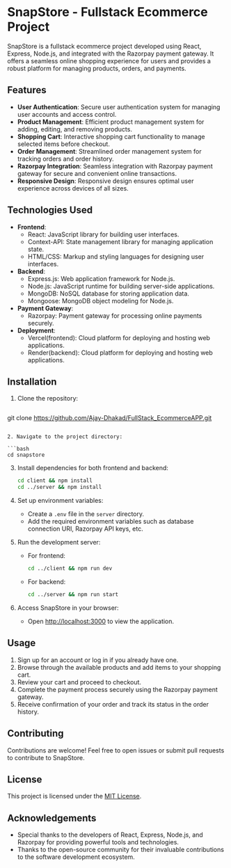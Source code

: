 # SnapStore - Fullstack Ecommerce Project

SnapStore is a fullstack ecommerce project developed using React, Express, Node.js, and integrated with the Razorpay payment gateway. It offers a seamless online shopping experience for users and provides a robust platform for managing products, orders, and payments.

## Features

- **User Authentication**: Secure user authentication system for managing user accounts and access control.
- **Product Management**: Efficient product management system for adding, editing, and removing products.
- **Shopping Cart**: Interactive shopping cart functionality to manage selected items before checkout.
- **Order Management**: Streamlined order management system for tracking orders and order history.
- **Razorpay Integration**: Seamless integration with Razorpay payment gateway for secure and convenient online transactions.
- **Responsive Design**: Responsive design ensures optimal user experience across devices of all sizes.

## Technologies Used

- **Frontend**:
  - React: JavaScript library for building user interfaces.
  - Context-API: State management library for managing application state.
  - HTML/CSS: Markup and styling languages for designing user interfaces.
- **Backend**:
  - Express.js: Web application framework for Node.js.
  - Node.js: JavaScript runtime for building server-side applications.
  - MongoDB: NoSQL database for storing application data.
  - Mongoose: MongoDB object modeling for Node.js.
- **Payment Gateway**:
  - Razorpay: Payment gateway for processing online payments securely.
- **Deployment**:
  - Vercel(frontend): Cloud platform for deploying and hosting web applications.
  - Render(backend): Cloud platform for deploying and hosting web applications.

## Installation

1. Clone the repository:

   ```bash
  git clone https://github.com/Ajay-Dhakad/FullStack_EcommerceAPP.git
   ```

2. Navigate to the project directory:

   ```bash
   cd snapstore
   ```

3. Install dependencies for both frontend and backend:

   ```bash
   cd client && npm install
   cd ../server && npm install
   ```

4. Set up environment variables:
   - Create a `.env` file in the `server` directory.
   - Add the required environment variables such as database connection URI, Razorpay API keys, etc.

5. Run the development server:
   - For frontend:
     ```bash
     cd ../client && npm run dev
     ```
   - For backend:
     ```bash
     cd ../server && npm run start
     ```

6. Access SnapStore in your browser:
   - Open [http://localhost:3000](http://localhost:3000) to view the application.

## Usage

1. Sign up for an account or log in if you already have one.
2. Browse through the available products and add items to your shopping cart.
3. Review your cart and proceed to checkout.
4. Complete the payment process securely using the Razorpay payment gateway.
5. Receive confirmation of your order and track its status in the order history.

## Contributing

Contributions are welcome! Feel free to open issues or submit pull requests to contribute to SnapStore.

## License

This project is licensed under the [MIT License](LICENSE).

## Acknowledgements

- Special thanks to the developers of React, Express, Node.js, and Razorpay for providing powerful tools and technologies.
- Thanks to the open-source community for their invaluable contributions to the software development ecosystem.